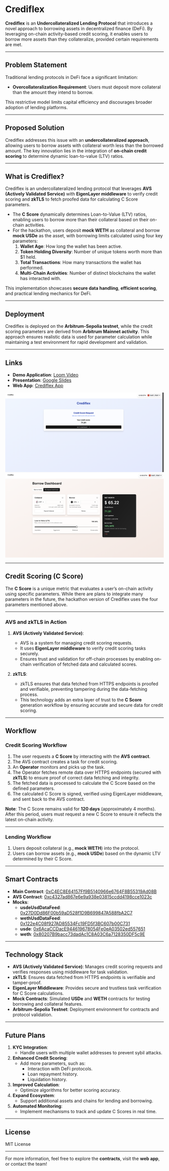 # Crediflex

**Crediflex** is an **Undercollateralized Lending Protocol** that introduces a novel approach to borrowing assets in decentralized finance (DeFi). By leveraging on-chain activity-based credit scoring, it enables users to borrow more assets than they collateralize, provided certain requirements are met.

---

## Problem Statement

Traditional lending protocols in DeFi face a significant limitation:

- **Overcollateralization Requirement**: Users must deposit more collateral than the amount they intend to borrow.

This restrictive model limits capital efficiency and discourages broader adoption of lending platforms.

---

## Proposed Solution

Crediflex addresses this issue with an **undercollateralized approach**, allowing users to borrow assets with collateral worth less than the borrowed amount. The key innovation lies in the integration of **on-chain credit scoring** to determine dynamic loan-to-value (LTV) ratios.

---

## What is Crediflex?

Crediflex is an undercollateralized lending protocol that leverages **AVS (Actively Validated Service)** with **EigenLayer middleware** to verify credit scoring and **zkTLS** to fetch proofed data for calculating C Score parameters.

- The **C Score** dynamically determines Loan-to-Value (LTV) ratios, enabling users to borrow more than their collateral based on their on-chain activities.
- For the hackathon, users deposit **mock WETH** as collateral and borrow **mock USDe** as the asset, with borrowing limits calculated using four key parameters:
  1. **Wallet Age**: How long the wallet has been active.
  2. **Token Holding Diversity**: Number of unique tokens worth more than $1 held.
  3. **Total Transactions**: How many transactions the wallet has performed.
  4. **Multi-Chain Activities**: Number of distinct blockchains the wallet has interacted with.

This implementation showcases **secure data handling**, **efficient scoring**, and practical lending mechanics for DeFi.

---

## Deployment

Crediflex is deployed on the **Arbitrum-Sepolia testnet**, while the credit scoring parameters are derived from **Arbitrum Mainnet activity**. This approach ensures realistic data is used for parameter calculation while maintaining a test environment for rapid development and validation.

---

## Links

- **Demo Application**: [Loom Video](https://www.loom.com/share/f2f07bec1d7f4a16a265d5c2e15b4fd5?sid=6b59d2d7-8cec-4437-b5a9-5837ee9344db)
- **Presentation**: [Google Slides](https://docs.google.com/presentation/d/1jzdRC5VvygoHkkKyZcC22kcvkAqC7YxsAfnADTBuLmU/edit#slide=id.g1f1ce5643d3_0_0)
- **Web App**: [Crediflex App](https://crediflex.vercel.app/)

![Home - Crediflex Home](./public/crediflex-home.png)
![Dashboard - Crediflex Dashboard](./public/crediflex-dashboard.png)

---

## Credit Scoring (C Score)

The **C Score** is a unique metric that evaluates a user’s on-chain activity using specific parameters. While there are plans to integrate many parameters in the future, the hackathon version of Crediflex uses the four parameters mentioned above.

---

### AVS and zkTLS in Action

1. **AVS (Actively Validated Service)**:

   - AVS is a system for managing credit scoring requests.
   - It uses **EigenLayer middleware** to verify credit scoring tasks securely.
   - Ensures trust and validation for off-chain processes by enabling on-chain verification of fetched data and calculated scores.

2. **zkTLS**:
   - zkTLS ensures that data fetched from HTTPS endpoints is proofed and verifiable, preventing tampering during the data-fetching process.
   - This technology adds an extra layer of trust to the **C Score** generation workflow by ensuring accurate and secure data for credit scoring.

---

## Workflow

### Credit Scoring Workflow

1. The user requests a **C Score** by interacting with the **AVS contract**.
2. The AVS contract creates a task for credit scoring.
3. An **Operator** monitors and picks up the task.
4. The Operator fetches remote data over HTTPS endpoints (secured with **zkTLS**) to ensure proof of correct data fetching and integrity.
5. The fetched data is processed to calculate the C Score based on the defined parameters.
6. The calculated C Score is signed, verified using EigenLayer middleware, and sent back to the AVS contract.

**Note**: The C Score remains valid for **120 days** (approximately 4 months). After this period, users must request a new C Score to ensure it reflects the latest on-chain activity.

---

### Lending Workflow

1. Users deposit collateral (e.g., **mock WETH**) into the protocol.
2. Users can borrow assets (e.g., **mock USDe**) based on the dynamic LTV determined by their C Score.

---

## Smart Contracts

- **Main Contract**: [0xC4EC8E64157Ff9B5140966e6764F8B55319Ad08B](https://sepolia.arbiscan.io/address/0xC4EC8E64157Ff9B5140966e6764F8B55319Ad08B)
- **AVS Contract**: [0xc4327ad867e6e9a938e03815ccdd4198cce1023c](https://sepolia.arbiscan.io/address/0xc4327ad867e6e9a938e03815ccdd4198cce1023c)
- **Mocks**:
  - **usdeUsdDataFeed**: [0x27D0Dd86F00b59aD528f1D9B699847A588fbA2C7](https://sepolia.arbiscan.io/address/0x27D0Dd86F00b59aD528f1D9B699847A588fbA2C7)
  - **wethUsdDataFeed**: [0x122e4C08f927AD85534Fc19FD5f3BC607b00C731](https://sepolia.arbiscan.io/address/0x122e4C08f927AD85534Fc19FD5f3BC607b00C731)
  - **usde**: [0x6AcaCCDacE944619678054Fe0eA03502ed557651](https://sepolia.arbiscan.io/address/0x6AcaCCDacE944619678054Fe0eA03502ed557651)
  - **weth**: [0x80207B9bacc73dadAc1C8A03C6a7128350DF5c9E](https://sepolia.arbiscan.io/address/0x80207B9bacc73dadAc1C8A03C6a7128350DF5c9E)

---

## Technology Stack

- **AVS (Actively Validated Service)**: Manages credit scoring requests and verifies responses using middleware for task validation.
- **zkTLS**: Ensures data fetched from HTTPS endpoints is verifiable and tamper-proof.
- **EigenLayer Middleware**: Provides secure and trustless task verification for C Score calculations.
- **Mock Contracts**: Simulated **USDe** and **WETH** contracts for testing borrowing and collateral features.
- **Arbitrum-Sepolia Testnet**: Deployment environment for contracts and protocol validation.

---

## Future Plans

1. **KYC Integration**:
   - Handle users with multiple wallet addresses to prevent sybil attacks.
2. **Enhanced Credit Scoring**:
   - Add more parameters, such as:
     - Interaction with DeFi protocols.
     - Loan repayment history.
     - Liquidation history.
3. **Improved Calculation**:
   - Optimize algorithms for better scoring accuracy.
4. **Expand Ecosystem**:
   - Support additional assets and chains for lending and borrowing.
5. **Automated Monitoring**:
   - Implement mechanisms to track and update C Scores in real time.

---

## License

MIT License

---

For more information, feel free to explore the **contracts**, visit the **web app**, or contact the team!
